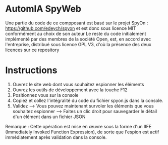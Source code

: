 # AutomIA SpyWeb
Une partie du code de ce compposant est basé sur le projet SpyOn : https://github.com/edeych/spyon et est donc sous licence MIT conformément au choix de son auteur
Le reste du code initialement implémenté par des membres de la société Open, est, en accord avec l'entreprise, distribué sous licence GPL V3, d'où la présence des deux licences sur ce repository

# Instructions
1. Ouvrez le site web dont vous souhaitez espionner les éléments
2. Ouvrez les outils de développement avec la touche F12
3. Positionnez vous sur la console
4. Copiez et collez l'intégralité du code du fichier spyon.js dans la console.
5. Validez
 --> Vous pouvez maintenant survoler les éléments que vous souhaitez espionner
 --> Faites un clic droit pour sauvegarder le détail d'un élément dans un fichier JSON

 Remarque : Cette opération est mise en œuvre sous la forme d'un IIFE (Immediately Invoked Function Expression), de sorte que l'espion est actif immédiatement après validation dans la console.